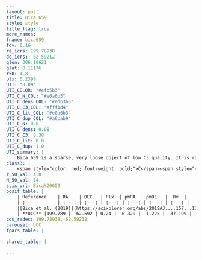 ```yaml
---
layout: post
title: Bica 659
style: style
title_flag: true
more_names: 
fname: bica659
fov: 0.16
ra_icrs: 199.78938
de_icrs: -62.59212
glon: 306.10621
glat: 0.11176
r50: 4.8
plx: 0.2399
UTI: "0.09"
UTI_COLOR: "#efb5b3"
UTI_C_N_COL: "#e0a6b3"
UTI_C_dens_COL: "#edb3b3"
UTI_C_C3_COL: "#fff1d4"
UTI_C_lit_COL: "#e0a6b3"
UTI_C_dup_COL: "#a6cab9"
UTI_C_N: 0.0
UTI_C_dens: 0.08
UTI_C_C3: 0.38
UTI_C_lit: 0.0
UTI_C_dup: 1.0
UTI_summary: |
    Bica 659 is a sparse, very loose object of low C3 quality. It is rarely studied in the literature, with no articles listed in the last 6 years.<br><br><span style="color: #99180f; font-weight: bold;">Warning: </span>contains less than 25 stars with <i>P>0.5</i> estimated.
class3: |
    <span style="color: red; font-weight: bold;">C</span><span style="color: #FFC300; font-weight: bold;">B</span>
r_50_val: 4.8
N_50_val: 14
scix_url: Bica%20659
posit_table: |
    | Reference    | RA    | DEC   | Plx  | pmRA  | pmDE   |  Rv  |
    | :---         | :---: | :---: | :---: | :---: | :---: | :---: |
    |[Bica et al. (2019)](https://scixplorer.org/abs/2019AJ....157...12B) | 199.784 | -62.53 | -- | -- | -- | -- |
    | **UCC** |199.789 | -62.592 | 0.24 | -6.329 | -1.225 | -37.199 | 
cds_radec: 199.78938,-62.59212
carousel: UCC
fpars_table: |
    
shared_table: |
    
---
```

